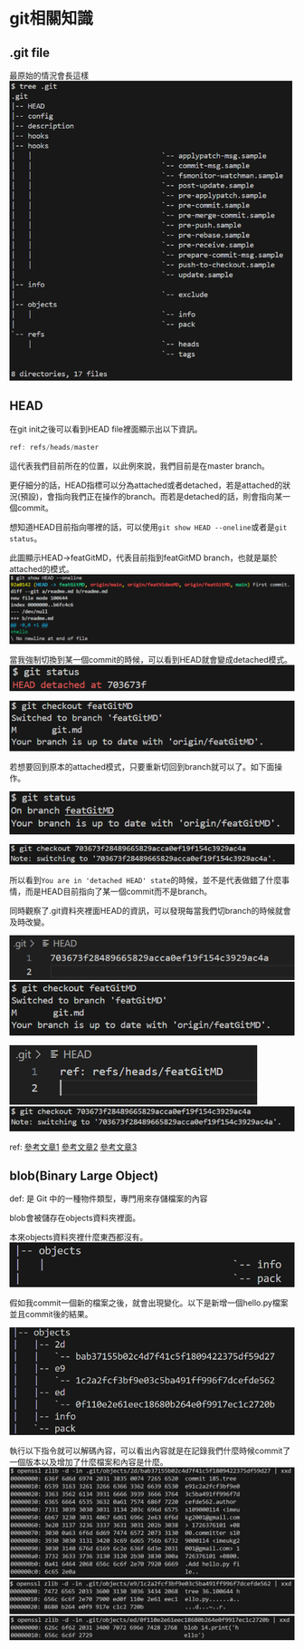 # git相關知識

## .git file
最原始的情況會長這樣
<img src="images/1.png" alt="1.png" width="500"/>

## HEAD

在git init之後可以看到HEAD file裡面顯示出以下資訊。
```c
ref: refs/heads/master
```
這代表我們目前所在的位置，以此例來說，我們目前是在master branch。

更仔細分的話，HEAD指標可以分為attached或者detached，若是attached的狀況(預設)，會指向我們正在操作的branch。而若是detached的話，則會指向某一個commit。

想知道HEAD目前指向哪裡的話，可以使用```git show HEAD --oneline```或者是```git status```。

此圖顯示HEAD->featGitMD，代表目前指到featGitMD branch，也就是屬於attached的模式。
![alt text](images/2.png)

當我強制切換到某一個commit的時候，可以看到HEAD就會變成detached模式。
![alt text](images/3.png)

![alt text](images/4.png)

若想要回到原本的attached模式，只要重新切回到branch就可以了。如下面操作。

![alt text](images/5.png)

![alt text](images/6.png)



所以看到```You are in 'detached HEAD' state```的時候，並不是代表做錯了什麼事情，而是HEAD目前指向了某一個commit而不是branch。

同時觀察了.git資料夾裡面HEAD的資訊，可以發現每當我們切branch的時候就會及時改變。

![alt text](images/7.png)
![alt text](images/8.png)

![alt text](images/9.png)
![alt text](images/10.png)

ref:
[參考文章1](https://blog.simonxander.tw/2023/12/dot-git-folder-part-1.html)
[參考文章2](https://www.git-tower.com/learn/git/glossary/head)
[參考文章3](https://blog.git-init.com/what-is-head-in-git/)

## blob(Binary Large Object)

def: 是 Git 中的一種物件類型，專門用來存儲檔案的內容

blob會被儲存在objects資料夾裡面。

本來objects資料夾裡什麼東西都沒有。
![alt text](images/11.png)

假如我commit一個新的檔案之後，就會出現變化。以下是新增一個hello.py檔案並且commit後的結果。

![alt text](images/12.png)

執行以下指令就可以解碼內容，可以看出內容就是在記錄我們什麼時候commit了一個版本以及增加了什麼檔案和內容是什麼。
![alt text](images/13.png)
![alt text](images/14.png)
![alt text](images/15.png)
